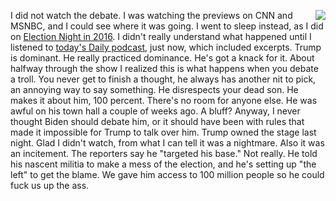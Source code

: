 <img src="http://scripting.com/images/2020/09/30/bronnersPeppermint.png" border="0" align="right">I did not watch the debate. I was watching the previews on CNN and MSNBC, and I could see where it was going. I went to sleep instead, as I did on <a href="http://scripting.com/2016/11/09/whyTrump.html">Election Night in 2016</a>. I didn't really understand what happened until I listened to <a href="https://www.nytimes.com/2020/09/30/podcasts/the-daily/presidential-debate-election-trump-biden.html">today's Daily podcast</a>, just now, which included excerpts. Trump is dominant. He really practiced dominance. He's got a knack for it. About halfway through the show I realized this is what happens when you debate a troll. You never get to finish a thought, he always has another nit to pick, an annoying way to say something. He disrespects your dead son. He makes it about him, 100 percent. There's no room for anyone else. He was awful on his town hall a couple of weeks ago. A bluff? Anyway, I never thought Biden should debate him, or it should have been with rules that made it impossible for Trump to talk over him. Trump owned the stage last night. Glad I didn't watch, from what I can tell it was a nightmare. Also it was an incitement. The reporters say he "targeted his base." Not really. He told his nascent militia to make a mess of the election, and he's setting up "the left" to get the blame. We gave him access to 100 million people so he could fuck us up the ass. 
